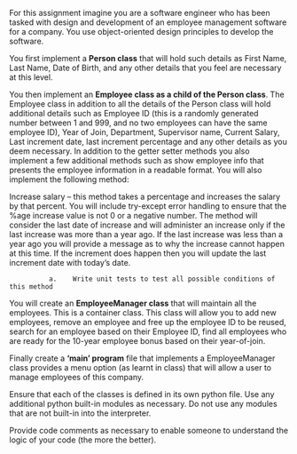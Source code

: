 For this assignment imagine you are a software engineer who has been tasked with design and development of an employee management software for a company. You use object-oriented design principles to develop the software.

You first implement a **Person class** that will hold such details as First Name, Last Name, Date of Birth, and any other details that you feel are necessary at this level.

You then implement an **Employee class as a child of the Person class**. The Employee class in addition to all the details of the Person class will hold additional details such as Employee ID (this is a randomly generated number between 1 and 999, and no two employees can have the same employee ID), Year of Join, Department, Supervisor name, Current Salary, Last increment date, last increment percentage and any other details as you deem necessary. In addition to the getter setter methods you also implement a few additional methods such as show employee info that presents the employee information in a readable format. You will also implement the following method:

Increase salary – this method takes a percentage and increases the salary by that percent. You will include try-except error handling to ensure              that the %age increase value is not 0 or a negative number. The method will consider the last date of increase and will administer an increase               only if the last increase was more than a year ago. If the last increase was less than a year ago you will provide a message as to why the                   increase cannot happen at this time. If the increment does happen then you will update the last increment date with today’s date.

              a.	Write unit tests to test all possible conditions of this method

You will create an **EmployeeManager class** that will maintain all the employees. This is a container class. This class will allow you to add new employees, remove an employee and free up the employee ID to be reused, search for an employee based on their Employee ID, find all employees who are ready for the 10-year employee bonus based on their year-of-join.

Finally create a **‘main’ program** file that implements a EmployeeManager class provides a menu option (as learnt in class) that will allow a user to manage employees of this company. 

Ensure that each of the classes is defined in its own python file. Use any additional python built-in modules as necessary. Do not use any modules that are not built-in into the interpreter. 

Provide code comments as necessary to enable someone to understand the logic of your code (the more the better).
